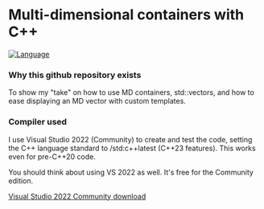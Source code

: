 # Multi-dimensional containers with C++
[![Language](https://img.shields.io/badge/Language-C%2B%2B-blue)](https://github.com/GeorgePimpleton/modules_testing/)
### Why this github repository exists
To show my "take" on how to use MD containers, std::vectors, and how to ease displaying an MD vector with custom templates.

### Compiler used
I use Visual Studio 2022 (Community) to create and test the code, setting the C++ language standard to /std:c++latest (C++23 features).  This works even for pre-C++20 code.

You should think about using VS 2022 as well.  It's free for the Community edition.

[Visual Studio 2022 Community download](https://visualstudio.microsoft.com/vs/community/)
